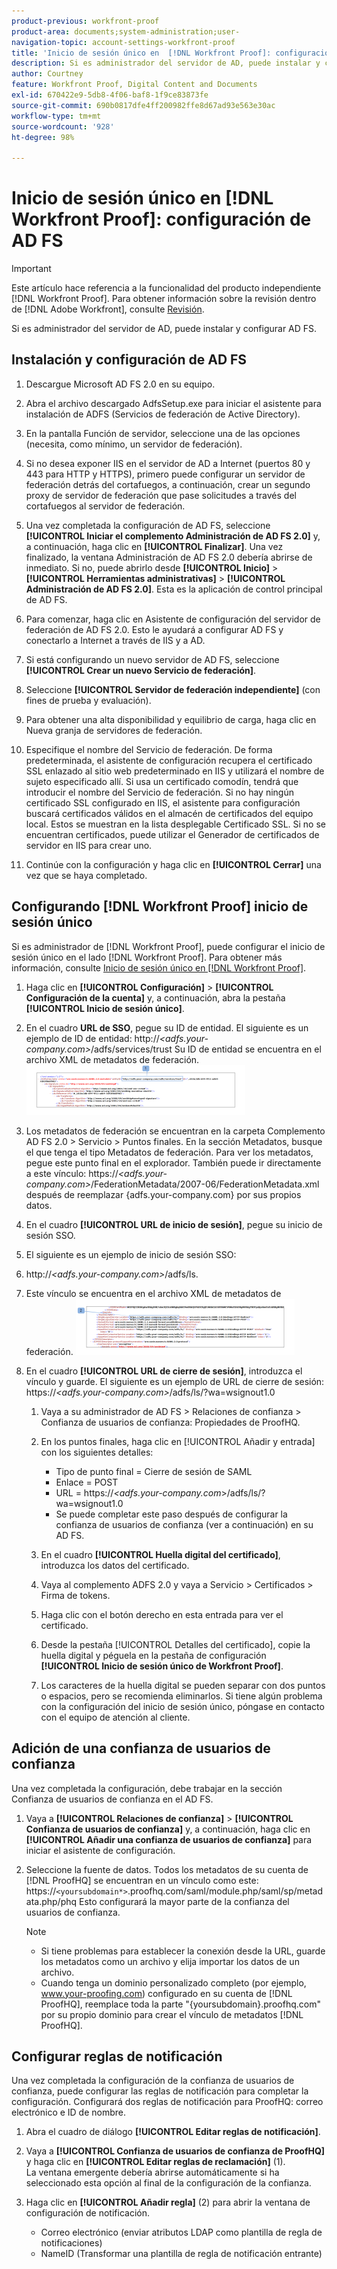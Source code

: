 ```yaml
---
product-previous: workfront-proof
product-area: documents;system-administration;user-
navigation-topic: account-settings-workfront-proof
title: 'Inicio de sesión único en  [!DNL Workfront Proof]: configuración de AD FS'
description: Si es administrador del servidor de AD, puede instalar y configurar AD FS.
author: Courtney
feature: Workfront Proof, Digital Content and Documents
exl-id: 670422e9-5db8-4f06-baf8-1f9ce83873fe
source-git-commit: 690b0817dfe4ff200982ffe8d67ad93e563e30ac
workflow-type: tm+mt
source-wordcount: '928'
ht-degree: 98%

---
```


# Inicio de sesión único en [!DNL Workfront Proof]: configuración de AD FS

>[!IMPORTANT]
>
>Este artículo hace referencia a la funcionalidad del producto independiente [!DNL Workfront Proof]. Para obtener información sobre la revisión dentro de [!DNL Adobe Workfront], consulte [Revisión](../../../review-and-approve-work/proofing/proofing.md).

Si es administrador del servidor de AD, puede instalar y configurar AD FS.

## Instalación y configuración de AD FS

1. Descargue Microsoft AD FS 2.0 en su equipo.
1. Abra el archivo descargado AdfsSetup.exe para iniciar el asistente para instalación de ADFS (Servicios de federación de Active Directory).
1. En la pantalla Función de servidor, seleccione una de las opciones (necesita, como mínimo, un servidor de federación).
1. Si no desea exponer IIS en el servidor de AD a Internet (puertos 80 y 443 para HTTP y HTTPS), primero puede configurar un servidor de federación detrás del cortafuegos, a continuación, crear un segundo proxy de servidor de federación que pase solicitudes a través del cortafuegos al servidor de federación.
1. Una vez completada la configuración de AD FS, seleccione **[!UICONTROL Iniciar el complemento Administración de AD FS 2.0]** y, a continuación, haga clic en **[!UICONTROL Finalizar]**. Una vez finalizado, la ventana Administración de AD FS 2.0 debería abrirse de inmediato. Si no, puede abrirlo desde **[!UICONTROL Inicio]** > **[!UICONTROL Herramientas administrativas]** > **[!UICONTROL Administración de AD FS 2.0]**. Esta es la aplicación de control principal de AD FS.

1. Para comenzar, haga clic en Asistente de configuración del servidor de federación de AD FS 2.0.
Esto le ayudará a configurar AD FS y conectarlo a Internet a través de IIS y a AD.
1. Si está configurando un nuevo servidor de AD FS, seleccione **[!UICONTROL Crear un nuevo Servicio de federación]**.
1. Seleccione **[!UICONTROL Servidor de federación independiente]** (con fines de prueba y evaluación).

1. Para obtener una alta disponibilidad y equilibrio de carga, haga clic en Nueva granja de servidores de federación.
1. Especifique el nombre del Servicio de federación.
De forma predeterminada, el asistente de configuración recupera el certificado SSL enlazado al sitio web predeterminado en IIS y utilizará el nombre de sujeto especificado allí. Si usa un certificado comodín, tendrá que introducir el nombre del Servicio de federación.
Si no hay ningún certificado SSL configurado en IIS, el asistente para configuración buscará certificados válidos en el almacén de certificados del equipo local. Estos se muestran en la lista desplegable Certificado SSL. Si no se encuentran certificados, puede utilizar el Generador de certificados de servidor en IIS para crear uno.

1. Continúe con la configuración y haga clic en **[!UICONTROL Cerrar]** una vez que se haya completado.

## Configurando [!DNL Workfront Proof] inicio de sesión único

Si es administrador de [!DNL Workfront Proof], puede configurar el inicio de sesión único en el lado [!DNL Workfront Proof]. Para obtener más información, consulte [Inicio de sesión único en [!DNL Workfront Proof]](../../../workfront-proof/wp-acct-admin/managing-security/single-sign-on-overview.md).

1. Haga clic en **[!UICONTROL Configuración]** > **[!UICONTROL Configuración de la cuenta]** y, a continuación, abra la pestaña **[!UICONTROL Inicio de sesión único]**.

1. En el cuadro **URL de SSO**, pegue su ID de entidad.
El siguiente es un ejemplo de ID de entidad:
http://*&lt;adfs.your-company.com>*/adfs/services/trust
Su ID de entidad se encuentra en el archivo XML de metadatos de federación.
   ![ProofHQ_configuration_02.png](assets/proofhq-configuration-02-350x80.png)

1. Los metadatos de federación se encuentran en la carpeta Complemento AD FS 2.0 > Servicio > Puntos finales. En la sección Metadatos, busque el que tenga el tipo Metadatos de federación. Para ver los metadatos, pegue este punto final en el explorador. También puede ir directamente a este vínculo: https://*&lt;adfs.your-company.com>*/FederationMetadata/2007-06/FederationMetadata.xml después de reemplazar {adfs.your-company.com} por sus propios datos.
1. En el cuadro **[!UICONTROL URL de inicio de sesión]**, pegue su inicio de sesión SSO.
1. El siguiente es un ejemplo de inicio de sesión SSO:
1. http://*&lt;adfs.your-company.com>*/adfs/ls.
1. Este vínculo se encuentra en el archivo XML de metadatos de federación.
   ![ProofHQ_configuration_03.png](assets/proofhq-configuration-03-350x90.png)

1. En el cuadro **[!UICONTROL URL de cierre de sesión]**, introduzca el vínculo y guarde.
El siguiente es un ejemplo de URL de cierre de sesión:
https://*&lt;adfs.your-company.com>*/adfs/ls/?wa=wsignout1.0

   1. Vaya a su administrador de AD FS > Relaciones de confianza > Confianza de usuarios de confianza: Propiedades de ProofHQ.
   1. En los puntos finales, haga clic en [!UICONTROL Añadir y entrada] con los siguientes detalles:

      * Tipo de punto final = Cierre de sesión de SAML
      * Enlace = POST
      * URL = https://*&lt;adfs.your-company.com*>/adfs/ls/?wa=wsignout1.0
      * Se puede completar este paso después de configurar la confianza de usuarios de confianza (ver a continuación) en su AD FS.
   1. En el cuadro **[!UICONTROL Huella digital del certificado]**, introduzca los datos del certificado.
   1. Vaya al complemento ADFS 2.0 y vaya a Servicio > Certificados > Firma de tokens.
   1. Haga clic con el botón derecho en esta entrada para ver el certificado.
   1. Desde la pestaña [!UICONTROL Detalles del certificado], copie la huella digital y péguela en la pestaña de configuración **[!UICONTROL Inicio de sesión único de Workfront Proof]**.

   1. Los caracteres de la huella digital se pueden separar con dos puntos o espacios, pero se recomienda eliminarlos. Si tiene algún problema con la configuración del inicio de sesión único, póngase en contacto con el equipo de atención al cliente.


## Adición de una confianza de usuarios de confianza

Una vez completada la configuración, debe trabajar en la sección Confianza de usuarios de confianza en el AD FS.

1. Vaya a **[!UICONTROL Relaciones de confianza]** > **[!UICONTROL Confianza de usuarios de confianza]** y, a continuación, haga clic en **[!UICONTROL Añadir una confianza de usuarios de confianza]** para iniciar el asistente de configuración.

1. Seleccione la fuente de datos.
Todos los metadatos de su cuenta de [!DNL ProofHQ] se encuentran en un vínculo como este:
https://`<yoursubdomain*>`.proofhq.com/saml/module.php/saml/sp/metadata.php/phq
Esto configurará la mayor parte de la confianza del usuarios de confianza.

   >[!NOTE]
   >
   >* Si tiene problemas para establecer la conexión desde la URL, guarde los metadatos como un archivo y elija importar los datos de un archivo.
   >* Cuando tenga un dominio personalizado completo (por ejemplo, www.your-proofing.com) configurado en su cuenta de [!DNL ProofHQ], reemplace toda la parte &quot;{yoursubdomain}.proofhq.com&quot; por su propio dominio para crear el vínculo de metadatos [!DNL ProofHQ].


## Configurar reglas de notificación

Una vez completada la configuración de la confianza de usuarios de confianza, puede configurar las reglas de notificación para completar la configuración. Configurará dos reglas de notificación para ProofHQ: correo electrónico e ID de nombre.

1. Abra el cuadro de diálogo **[!UICONTROL Editar reglas de notificación]**.
1. Vaya a **[!UICONTROL Confianza de usuarios de confianza de ProofHQ]** y haga clic en **[!UICONTROL Editar reglas de reclamación]** (1).\
   La ventana emergente debería abrirse automáticamente si ha seleccionado esta opción al final de la configuración de la confianza.

1. Haga clic en **[!UICONTROL Añadir regla]** (2) para abrir la ventana de configuración de notificación.

   * Correo electrónico (enviar atributos LDAP como plantilla de regla de notificaciones)
   * NameID (Transformar una plantilla de regla de notificación entrante)
